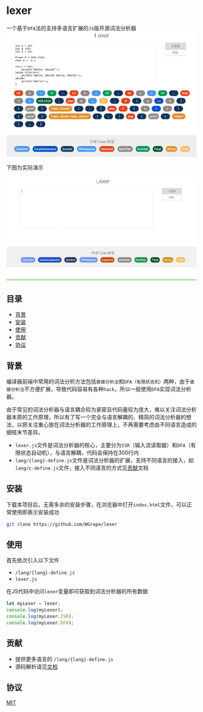 # lexer
一个基于```DFA```法的支持多语言扩展的```JS```版开源词法分析器
![img](/doc/image/intro.png)

下图为实际演示

![img](/doc/image/show.gif)

## 目录
- [背景](#1)
- [安装](#2)
- [使用](#3)
- [贡献](#4)
- [协议](#5)
## <span id="1">背景</span>
编译器前端中常用的词法分析方法包括```直接分析法```和```DFA（有限状态机）```两种，由于```直接分析法```不方便扩展，导致代码容易有各种```hack```，所以一般使用```DFA```实现词法分析器。

由于常见的词法分析器与语言耦合较为紧密且代码量较为庞大，难以关注词法分析器本质的工作原理，所以有了写一个完全与语言解耦的、精简的词法分析器的想法，以把关注重心放在词法分析器的工作原理上，不再需要考虑由不同语言造成的细枝末节差异。

- ```lexer.js```文件是词法分析器的核心，主要分为```ISR```（输入流读取器）和```DFA```（有限状态自动机），与语言解耦，代码会保持在300行内
- ```lang/{lang}-define.js```文件是词法分析器的扩展，支持不同语言的接入，如```lang/c-define.js```文件，接入不同语言的方式见[贡献](#4)文档

## <span id="2">安装</span>
下载本项目后，无需多余的安装步骤，在浏览器中打开```index.html```文件，可以正常使用即表示安装成功
```bash
git clone https://github.com/WGrape/lexer
```
## <span id="3">使用</span>
首先依次引入以下文件
- ```/lang/{lang}-define.js```
- ```lexer.js```

在JS代码中访问```lexer```变量即可获取到词法分析器的所有数据

```js
let myLexer = lexer;
console.log(myLexer);
console.log(myLexer.ISR);
console.log(myLexer.DFA);
```

## <span id="4">贡献</span>
- 提供更多语言的 ```/lang/{lang}-define.js```
- 源码解析请见[文档](/doc/explain.md)

## <span id="5">协议</span>
[MIT](/LICENSE)
